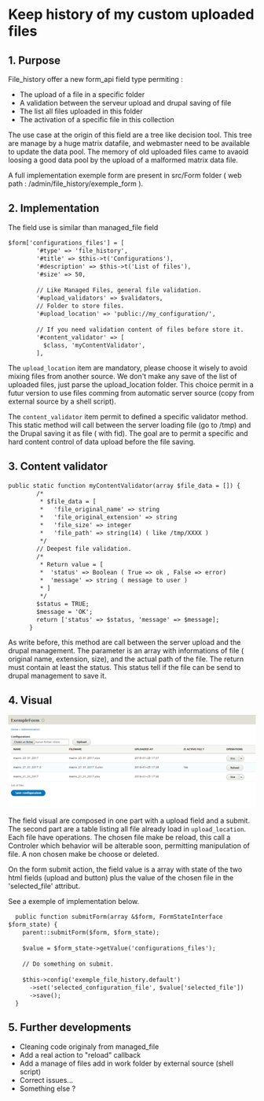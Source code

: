# Keep history of my custom uploaded files

## 1. Purpose

File_history offer a new form_api field type permiting :
- The upload of a file in a specific folder
- A validation between the serveur upload and drupal saving of file
- The list all files uploaded in this folder
- The activation of a specific file in this collection

The use case at the origin of this field are a tree like decision tool.
This tree are manage by a huge matrix datafile, and webmaster need to be 
available to update the data pool.
The memory of old uploaded files came to avaoid loosing a good data pool 
by the upload of a malformed matrix data file.

A full implementation exemple form are present in src/Form folder 
( web path : /admin/file_history/exemple_form ).

## 2. Implementation

The field use is similar than managed_file field

```
$form['configurations_files'] = [
        '#type' => 'file_history',
        '#title' => $this->t('Configurations'),
        '#description' => $this->t('List of files'),
        '#size' => 50,
        
        // Like Managed Files, general file validation.
        '#upload_validators' => $validators,
        // Folder to store files.
        '#upload_location' => 'public://my_configuration/',
        
        // If you need validation content of files before store it.
        '#content_validator' => [
          $class, 'myContentValidator',
        ],
```

The ``upload_location`` item are mandatory, please choose it wisely 
to avoid mixing files from another source.
We don't make any save of the list of uploaded files, 
just parse the upload_location folder.
This choice permit in a futur version to use files comming from automatic 
server source (copy from external source by a shell script).

The ``content_validator`` item permit to defined a specific validator method.
This static method will call between the server loading file (go to /tmp) 
and the Drupal saving it as file ( with fid).
The goal are to permit a specific and hard content control of data upload 
before the file saving.

## 3. Content validator

``` 
public static function myContentValidator(array $file_data = []) {
        /*
         * $file_data = [
         *   'file_original_name' => string
         *   'file_original_extension' => string
         *   'file_size' => integer
         *   'file_path' => string(14) ( like /tmp/XXXX )
         */
        // Deepest file validation.
        /*
         * Return value = [
         *  'status' => Boolean ( True => ok , False => error)
         *  'message' => string ( message to user )
         * ]
         */
        $status = TRUE;
        $message = 'OK';
        return ['status' => $status, 'message' => $message];
      }
```

As write before, this method are call between the server upload and the 
drupal management.
The parameter is an array with informations of file ( original name, 
extension, size), and the actual path of the file.
The return must contain at least the status. 
This status tell if the file can be send to drupal management to save it.


## 4. Visual

![ExempleForm.PNG](ExempleForm.PNG)

The field visual are composed in one part with a upload field and a submit.
The second part are a table listing all file already load in 
``upload_location``.
Each file have operations. 
The chosen file make be reload, this call a Controler which behavior will 
be alterable soon, permitting manipulation of file.
A non chosen make be choose or deleted.

On the form submit action, the field value is a array with state of the two
 html fields (upload and button) plus the value of the chosen file in the 
 'selected_file' attribut. 
 
 See a exemple of implementation below.
``` 
  public function submitForm(array &$form, FormStateInterface $form_state) {
    parent::submitForm($form, $form_state);

    $value = $form_state->getValue('configurations_files');
    
    // Do something on submit.
    
    $this->config('exemple_file_history.default')
      ->set('selected_configuration_file', $value['selected_file'])
      ->save();
  }
```

## 5. Further developments

- Cleaning code originaly from managed_file
- Add a real action to "reload" callback
- Add a manage of files add in work folder by external source (shell script)
- Correct issues...
- Something else ?
